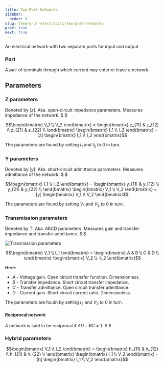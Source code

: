 ```yaml
---
title: Two Port Networks
sidebar:
  order: 3
slug: theory-of-electricity/two-port-networks
prev: true
next: true
---
```


An electrical network with two separate ports for input and output.

### Port

A pair of terminals through which current may enter or leave a network.

## Parameters

### Z parameters

Denoted by $[z]$. Aka. open-circuit impedance parameters. Measures impedance of the network. $ $

```math
\begin{bmatrix}
V_1 \\
V_2
\end{bmatrix}
=

\begin{bmatrix}
z_{11} & z_{12} \\
z_{21} & z_{22} \\
\end{bmatrix}

\begin{bmatrix}
I_1 \\
I_2
\end{bmatrix}
=

[z]
\begin{bmatrix}
I_1 \\
I_2
\end{bmatrix}
```

The parameters are found by setting $I_1$ and $I_2$ to $0$ in turn.

### Y parameters

Denoted by $[y]$. Aka. short-circuit admittance parameters. Measures admittance of the network. $ $

```math
\begin{bmatrix}
I_1 \\
I_2
\end{bmatrix}
=

\begin{bmatrix}
y_{11} & y_{12} \\
y_{21} & y_{22} \\
\end{bmatrix}

\begin{bmatrix}
V_1 \\
V_2
\end{bmatrix}
=

[y]
\begin{bmatrix}
V_1 \\
V_2
\end{bmatrix}
```

The parameters are found by setting $V_1$ and $V_2$ to $0$ in turn.

### Transmission parameters

Denoted by $T$. Aka. ABCD parameters. Measures gain and transfer impedance and transfer admittance. $ $

![Transmission parameters](/images/theory-of-electricity/transmission-parameters.jpg)

```math
\begin{bmatrix}
V_1 \\
I_1
\end{bmatrix}
=

\begin{bmatrix}
A & B \\
C & D \\
\end{bmatrix}

\begin{bmatrix}
V_2 \\
-I_2
\end{bmatrix}
```

Here:

- $A$ - Voltage gain. Open circuit transfer function. Dimensionless.
- $B$ - Transfer impedance. Short circuit transfer impedance.
- $C$ - Transfer admittance. Open circuit transfer admittance.
- $D$ - Current gain. Short circuit current ratio. Dimensionless.

The parameters are foudn by setting $I_2$ and $V_2$ to $0$ in turn.

#### Reciprocal network

A network is said to be reciprocal if $AD-BC=1$. $ $

### Hybrid parameters

```math
\begin{bmatrix}
V_1 \\
I_2
\end{bmatrix}
=

\begin{bmatrix}
h_{11} & h_{12} \\
h_{21} & h_{22} \\
\end{bmatrix}

\begin{bmatrix}
I_1 \\
V_2
\end{bmatrix}
=
[h]
\begin{bmatrix}
I_1 \\
V_2
\end{bmatrix}
```
